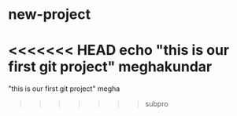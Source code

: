 # new-project
<<<<<<< HEAD
echo "this is our first git project"
meghakundar
=======
"this is our first git project"
megha

>>>>>>> subpro
